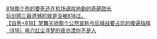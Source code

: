 [818那个热的要死还在机场调戏地勤的奇葩团长](http://tieba.baidu.com/p/3672043302?see_lz=1&pn=)   
[玩剑网三最遗憾的就是没被818过。](http://tieba.baidu.com/p/3672109305?see_lz=1&pn=)   
[【自黑+818】梦舞天骄那个公然宣称今后城战要占坑的傻逼指挥](http://tieba.baidu.com/p/3671688514?see_lz=1&pn=)   
[（818）电六红尘寻梦的夜亦湮你不是人](http://tieba.baidu.com/p/3672399932?see_lz=1&pn=)   

